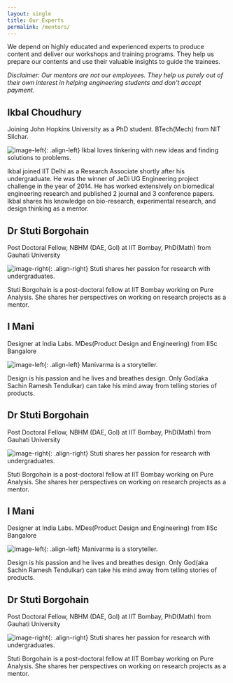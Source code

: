 ```yaml
---
layout: single
title: Our Experts
permalink: /mentors/
---
```


We depend on highly educated and experienced experts to produce content and deliver our workshops and training programs. They help us prepare our contents and use their valuable insights to guide the trainees.

*Disclaimer: Our mentors are not our employees. They help us purely out of their own interest in helping engineering students and don't accept payment.*

## Ikbal Choudhury

Joining John Hopkins University as a PhD student. BTech(Mech) from NIT Silchar.

![image-left](http://www.tutorialboard.net/wp-content/uploads/2009/03/facebook-icon-150x150.png){: .align-left} Ikbal loves tinkering with new ideas and finding solutions to problems.

Ikbal joined IIT Delhi as a Research Associate shortly after his undergraduate. He was the winner of JeDi UG Engineering project challenge in the year of 2014. He has worked extensively on biomedical engineering research and published 2 journal and 3 conference papers. Ikbal shares his knowledge on bio-research, experimental research, and design thinking as a mentor.

## Dr Stuti Borgohain

Post Doctoral Fellow, NBHM (DAE, GoI) at IIT Bombay, PhD(Math) from Gauhati University

![image-right](http://www.tutorialboard.net/wp-content/uploads/2009/03/facebook-icon-150x150.png){: .align-right} Stuti shares her passion for research with undergraduates.

Stuti Borgohain is a post-doctoral fellow at IIT Bombay working on Pure Analysis. She shares her perspectives on working on research projects as a mentor.

## I Mani

Designer at India Labs. MDes(Product Design and Engineering) from IISc Bangalore

![image-left](http://www.tutorialboard.net/wp-content/uploads/2009/03/facebook-icon-150x150.png){: .align-left} Manivarma is a storyteller.

Design is his passion and he lives and breathes design. Only God(aka Sachin Ramesh Tendulkar) can take his mind away from telling stories of products.

## Dr Stuti Borgohain

Post Doctoral Fellow, NBHM (DAE, GoI) at IIT Bombay, PhD(Math) from Gauhati University

![image-right](http://www.tutorialboard.net/wp-content/uploads/2009/03/facebook-icon-150x150.png){: .align-right} Stuti shares her passion for research with undergraduates.

Stuti Borgohain is a post-doctoral fellow at IIT Bombay working on Pure Analysis. She shares her perspectives on working on research projects as a mentor.

## I Mani

Designer at India Labs. MDes(Product Design and Engineering) from IISc Bangalore

![image-left](http://www.tutorialboard.net/wp-content/uploads/2009/03/facebook-icon-150x150.png){: .align-left} Manivarma is a storyteller.

Design is his passion and he lives and breathes design. Only God(aka Sachin Ramesh Tendulkar) can take his mind away from telling stories of products.

## Dr Stuti Borgohain

Post Doctoral Fellow, NBHM (DAE, GoI) at IIT Bombay, PhD(Math) from Gauhati University

![image-right](http://www.tutorialboard.net/wp-content/uploads/2009/03/facebook-icon-150x150.png){: .align-right} Stuti shares her passion for research with undergraduates.

Stuti Borgohain is a post-doctoral fellow at IIT Bombay working on Pure Analysis. She shares her perspectives on working on research projects as a mentor.
